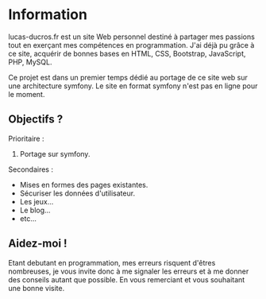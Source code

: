 Information 
===========
lucas-ducros.fr est un site Web personnel destiné à partager mes passions tout en exerçant mes compétences en programmation. 
J'ai déjà pu grâce à ce site, acquérir de bonnes bases en HTML, CSS, Bootstrap, JavaScript, PHP, MySQL.

Ce projet est dans un premier temps dédié au portage de ce site web sur une architecture symfony.
Le site en format symfony n'est pas en ligne pour le moment.

Objectifs ?
----------
Prioritaire :
1) Portage sur symfony.

Secondaires : 
* Mises en formes des pages existantes.
* Sécuriser les données d'utilisateur.
* Les jeux...
* Le blog...
* etc...

Aidez-moi !
-----------
Etant debutant en programmation, mes erreurs risquent d'êtres nombreuses, je vous invite donc à me signaler les erreurs et à me donner des conseils autant que possible.
En vous remerciant et vous souhaitant une bonne visite. 